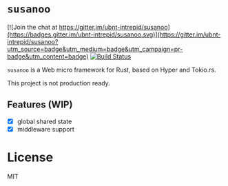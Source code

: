 # `susanoo`

[![Join the chat at https://gitter.im/ubnt-intrepid/susanoo](https://badges.gitter.im/ubnt-intrepid/susanoo.svg)](https://gitter.im/ubnt-intrepid/susanoo?utm_source=badge&utm_medium=badge&utm_campaign=pr-badge&utm_content=badge)
[![Build Status](https://travis-ci.org/ubnt-intrepid/susanoo.svg?branch=master)](https://travis-ci.org/ubnt-intrepid/susanoo)

`susanoo` is a Web micro framework for Rust, based on Hyper and Tokio.rs.

This project is not production ready.

## Features (WIP)
- [x] global shared state
- [x] middleware support

# License
MIT
